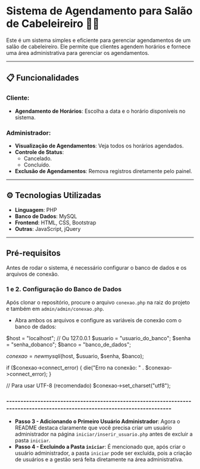# Sistema de Agendamento para Salão de Cabeleireiro 💇‍♀️

Este é um sistema simples e eficiente para gerenciar agendamentos de um salão de cabeleireiro. Ele permite que clientes agendem horários e fornece uma área administrativa para gerenciar os agendamentos.

---

## 📋 Funcionalidades

### Cliente:
- **Agendamento de Horários**: Escolha a data e o horário disponíveis no sistema.

### Administrador:
- **Visualização de Agendamentos**: Veja todos os horários agendados.
- **Controle de Status**:
  - Cancelado.
  - Concluído.
- **Exclusão de Agendamentos**: Remova registros diretamente pelo painel.

---

## ⚙️ Tecnologias Utilizadas

- **Linguagem**: PHP
- **Banco de Dados**: MySQL
- **Frontend**: HTML, CSS, Bootstrap
- **Outras**: JavaScript, jQuery

---


## Pré-requisitos

Antes de rodar o sistema, é necessário configurar o banco de dados e os arquivos de conexão.

### 1 e 2. **Configuração do Banco de Dados**

Após clonar o repositório, procure o arquivo `conexao.php` na raiz do projeto e também em `admin/admin/conexao.php`.

- Abra ambos os arquivos e configure as variáveis de conexão com o banco de dados:


$host = "localhost"; // Ou 127.0.0.1
$usuario = "usuario_do_banco";
$senha = "senha_dobanco";
$banco = "banco_de_dados";

$conexao = new mysqli($host, $usuario, $senha, $banco);

if ($conexao->connect_error) {
    die("Erro na conexão: " . $conexao->connect_error);
}

// Para usar UTF-8 (recomendado)
$conexao->set_charset("utf8");

### **---------------------------------------------------------------------------------------------------------------------------**
- **Passo 3 - Adicionando o Primeiro Usuário Administrador**: Agora o README destaca claramente que você precisa criar um usuário administrador na página `iniciar/inserir_usuario.php` antes de excluir a pasta `iniciar`.
- **Passo 4 - Excluindo a Pasta `iniciar`**: É mencionado que, após criar o usuário administrador, a pasta `iniciar` pode ser excluída, pois a criação de usuários e a gestão será feita diretamente na área administrativa.
